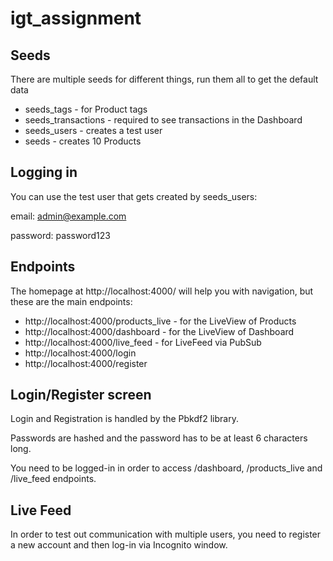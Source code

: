 # igt_assignment


## Seeds

There are multiple seeds for different things, run them all to get the default data

 - seeds_tags - for Product tags
 - seeds_transactions - required to see transactions in the Dashboard
 - seeds_users - creates a test user
 - seeds - creates 10 Products

## Logging in

You can use the test user that gets created by seeds_users:

email: admin@example.com

password: password123

## Endpoints

The homepage at http://localhost:4000/ will help you with navigation, but these are the main endpoints:

 - http://localhost:4000/products_live - for the LiveView of Products
 - http://localhost:4000/dashboard - for the LiveView of Dashboard
 - http://localhost:4000/live_feed - for LiveFeed via PubSub
 - http://localhost:4000/login
 - http://localhost:4000/register

## Login/Register screen

Login and Registration is handled by the Pbkdf2 library. 

Passwords are hashed and the password has to be at least 6 characters long.

You need to be logged-in in order to access /dashboard, /products_live and /live_feed endpoints.

## Live Feed
In order to test out communication with multiple users, you need to register a new account and then log-in via Incognito window.



